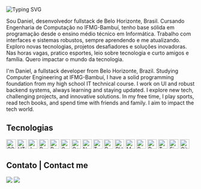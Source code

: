 <div align="left">
  <img src="https://readme-typing-svg.demolab.com?font=Fira+Code&pause=1000&color=F72585&random=false&width=435&lines=Ol%C3%A1!+Hello!" alt="Typing SVG" />
</div>

<div>
  <p>
    Sou Daniel, desenvolvedor fullstack de Belo Horizonte, Brasil. Cursando Engenharia de Computação no IFMG-Bambuí, tenho base sólida em programação desde o ensino médio técnico em Informática. Trabalho com interfaces e sistemas robustos, sempre aprendendo e me atualizando. Exploro novas tecnologias, projetos desafiadores e soluções inovadoras. Nas horas vagas, pratico esportes, leio sobre tecnologia e curto amigos e família. Quero impactar o mundo da tecnologia.
  </p>
  <p>
    I'm Daniel, a fullstack developer from Belo Horizonte, Brazil. Studying Computer Engineering at IFMG-Bambuí, I have a solid programming foundation from my high school IT technical course. I work on UI and robust backend systems, always learning and staying updated. I explore new tech, challenging projects, and innovative solutions. In my free time, I play sports, read tech books, and spend time with friends and family. I aim to impact the tech world.
  </p>
</div>

<div>
  <h2>Tecnologias</h2>
  <p>
    <img height="25" width="25" src="https://cdn.simpleicons.org/css3" alt="CSS3"/> 
    <img height="25" width="25" src="https://cdn.simpleicons.org/html5" alt="HTML5"/> 
    <img height="25" width="25" src="https://cdn.simpleicons.org/javascript" alt="JavaScript"/> 
    <img height="25" width="25" src="https://cdn.simpleicons.org/bootstrap" alt="Bootstrap"/> 
    <img height="25" width="25" src="https://cdn.simpleicons.org/react" alt="React"/> 
    <img height="25" width="25" src="https://cdn.simpleicons.org/openjdk" alt="OpenJDK"/>
    <img height="25" width="25" src="https://cdn.simpleicons.org/cplusplus" alt="C++"/>
    <img height="25" width="25" src="https://cdn.simpleicons.org/nodedotjs" alt="Node.js"/> 
    <img height="25" width="25" src="https://cdn.simpleicons.org/typescript" alt="TypeScript"/>
    <img height="25" width="25" src="https://cdn.simpleicons.org/python" alt="Python"/> 
    <img height="25" width="25" src="https://cdn.simpleicons.org/php" alt="PHP"/>
    <img height="25" width="25" src="https://cdn.simpleicons.org/mysql" alt="MySQL"/> 
    <img height="25" width="25" src="https://cdn.simpleicons.org/postgresql" alt="PostgreSQL"/> 
    <img height="25" width="25" src="https://cdn.simpleicons.org/docker" alt="Docker"/> 
    <img height="25" width="25" src="https://cdn.simpleicons.org/trello" alt="Trello"/> 
    <img height="25" width="25" src="https://cdn.simpleicons.org/figma" alt="Figma"/> 
    <img height="25" width="25" src="https://cdn.simpleicons.org/git" alt="Git"/> 
  </p>
</div>


<h2 align="left">Contato | Contact me</h2>
<p align="left">
<a href="mailto:drgsantaana@gmail.com"><img src="https://img.shields.io/badge/Gmail-3A0CA3?style=for-the-badge&logo=gmail&logoColor=white" target="_blank"></a>
<a href="https://www.linkedin.com/in/drgsantaana/" target="_blank"><img src="https://img.shields.io/badge/-LinkedIn-3A0CA3?style=for-the-badge&logo=linkedin&logoColor=white" target="_blank"></a>
</p>
